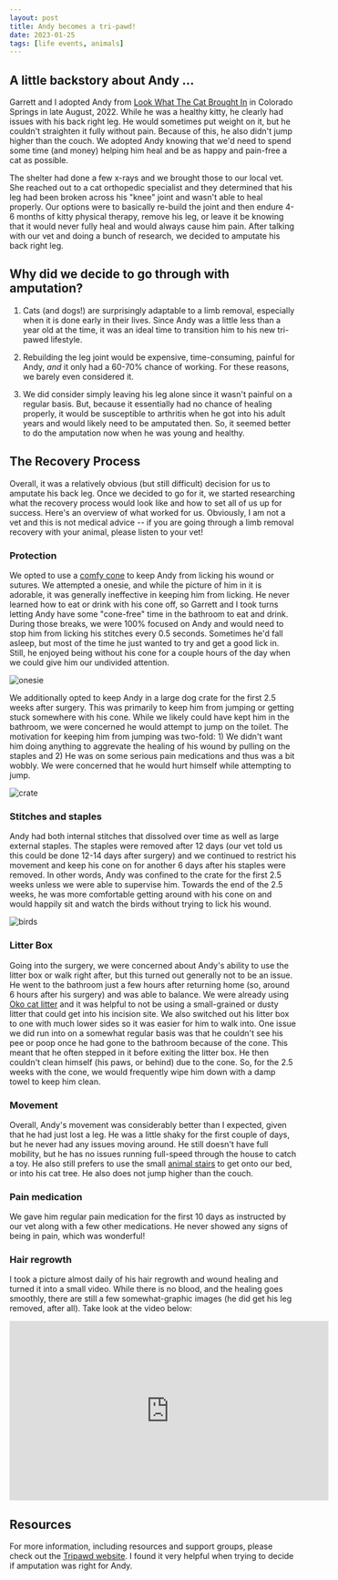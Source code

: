 ```yaml
---
layout: post
title: Andy becomes a tri-pawd!
date: 2023-01-25
tags: [life events, animals]
---
```


## A little backstory about Andy ...
Garrett and I adopted Andy from [Look What The Cat Brought In](https://lookwhatthecatbroughtin.org) in Colorado Springs in late August, 2022. While he was a healthy kitty, he clearly had issues with his back right leg. He would sometimes put weight on it, but he couldn't straighten it fully without pain. Because of this, he also didn't jump higher than the couch. We adopted Andy knowing that we'd need to spend some time (and money) helping him heal and be as happy and pain-free a cat as possible.

The shelter had done a few x-rays and we brought those to our local vet. She reached out to a cat orthopedic specialist and they determined that his leg had been broken across his "knee" joint and wasn't able to heal properly. Our options were to basically re-build the joint and then endure 4-6 months of kitty physical therapy, remove his leg, or leave it be knowing that it would never fully heal and would always cause him pain. After talking with our vet and doing a bunch of research, we decided to amputate his back right leg.

## Why did we decide to go through with amputation?
1) Cats (and dogs!) are surprisingly adaptable to a limb removal, especially when it is done early in their lives. Since Andy was a little less than a year old at the time, it was an ideal time to transition him to his new tri-pawed lifestyle.

2) Rebuilding the leg joint would be expensive, time-consuming, painful for Andy, *and* it only had a 60-70% chance of working. For these reasons, we barely even considered it.

3) We did consider simply leaving his leg alone since it wasn't painful on a regular basis. But, because it essentially had no chance of healing properly, it would be susceptible to arthritis when he got into his adult years and would likely need to be amputated then. So, it seemed better to do the amputation now when he was young and healthy. 

## The Recovery Process
Overall, it was a relatively obvious (but still difficult) decision for us to amputate his back leg. Once we decided to go for it, we started researching what the recovery process would look like and how to set all of us up for success. Here's an overview of what worked for us. Obviously, I am not a vet and this is not medical advice -- if you are going through a limb removal recovery with your animal, please listen to your vet!

### Protection
We opted to use a [comfy cone](https://www.chewy.com/comfy-cone-e-collar-dogs-cats-tan/dp/134265) to keep Andy from licking his wound or sutures. We attempted a onesie, and while the picture of him in it is adorable, it was generally ineffective in keeping him from licking. He never learned how to eat or drink with his cone off, so Garrett and I took turns letting Andy have some "cone-free" time in the bathroom to eat and drink. During those breaks, we were 100% focused on Andy and would need to stop him from licking his stitches every 0.5 seconds. Sometimes he'd fall asleep, but most of the time he just wanted to try and get a good lick in. Still, he enjoyed being without his cone for a couple hours of the day when we could give him our undivided attention.

![onesie](/assets/img/AndyOnesie.jpg)

We additionally opted to keep Andy in a large dog crate for the first 2.5 weeks after surgery. This was primarily to keep him from jumping or getting stuck somewhere with his cone. While we likely could have kept him in the bathroom, we were concerned he would attempt to jump on the toilet. The motivation for keeping him from jumping was two-fold: 1) We didn't want him doing anything to aggrevate the healing of his wound by pulling on the staples and 2) He was on some serious pain medications and thus was a bit wobbly. We were concerned that he would hurt himself while attempting to jump.

![crate](/assets/img/AndyCrate.jpg)

### Stitches and staples
Andy had both internal stitches that dissolved over time as well as large external staples. The staples were removed after 12 days (our vet told us this could be done 12-14 days after surgery) and we continued to restrict his movement and keep his cone on for another 6 days after his staples were removed. In other words, Andy was confined to the crate for the first 2.5 weeks unless we were able to supervise him. Towards the end of the 2.5 weeks, he was more comfortable getting around with his cone on and would happily sit and watch the birds without trying to lick his wound.

![birds](/assets/img/AndyBirds.jpg)

### Litter Box
Going into the surgery, we were concerned about Andy's ability to use the litter box or walk right after, but this turned out generally not to be an issue. He went to the bathroom just a few hours after returning home (so, around 6 hours after his surgery) and was able to balance. We were already using [Oko cat litter](https://www.chewy.com/okocat-original-premium-wood-clumping/dp/321573) and it was helpful to not be using a small-grained or dusty litter that could get into his incision site. We also switched out his litter box to one with much lower sides so it was easier for him to walk into. One issue we did run into on a somewhat regular basis was that he couldn't see his pee or poop once he had gone to the bathroom because of the cone. This meant that he often stepped in it before exiting the litter box. He then couldn't clean himself (his paws, or behind) due to the cone. So, for the 2.5 weeks with the cone, we would frequently wipe him down with a damp towel to keep him clean.

### Movement
Overall, Andy's movement was considerably better than I expected, given that he had just lost a leg. He was a little shaky for the first couple of days, but he never had any issues moving around. He still doesn't have full mobility, but he has no issues running full-speed through the house to catch a toy. He also still prefers to use the small [animal stairs](https://www.chewy.com/petsafe-cozyup-foldable-cat-dog/dp/53687) to get onto our bed, or into his cat tree. He also does not jump higher than the couch.

### Pain medication
We gave him regular pain medication for the first 10 days as instructed by our vet along with a few other medications. He never showed any signs of being in pain, which was wonderful!

### Hair regrowth
I took a picture almost daily of his hair regrowth and wound healing and turned it into a small video. While there is no blood, and the healing goes smoothly, there are still a few somewhat-graphic images (he did get his leg removed, after all). Take look at the video below:

<iframe width="560" height="315" src="https://www.youtube.com/embed/Ty77xP7EnOo" title="YouTube video player" frameborder="0" allow="accelerometer; autoplay; clipboard-write; encrypted-media; gyroscope; picture-in-picture; web-share" allowfullscreen></iframe>

## Resources
For more information, including resources and support groups, please check out the [Tripawd website](https://tripawds.com). I found it very helpful when trying to decide if amputation was right for Andy.